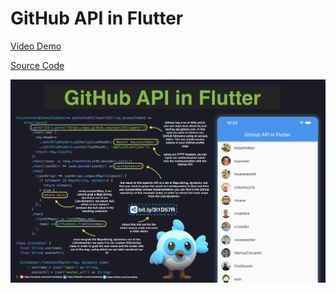 # GitHub API in Flutter

[Video Demo](https://youtu.be/XinxzuylqRY)

[Source Code](github-api-in-flutter.dart)

![](github-api-in-flutter.jpg)
